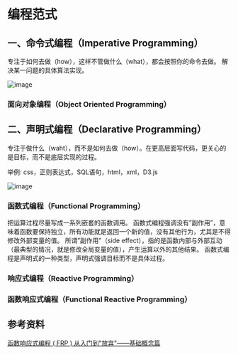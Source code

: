 # 编程范式

## 一、命令式编程（Imperative Programming）
专注于如何去做（how），这样不管做什么（what），都会按照你的命令去做。
解决某一问题的具体算法实现。

![image](https://img.halfrost.com/Blog/ArticleImage/RAC_2.png)

### 面向对象编程（Object Oriented Programming）

## 二、声明式编程（Declarative Programming）
专注于做什么（waht），而不是如何去做（how）。在更高层面写代码，更关心的是目标，而不是底层实现的过程。

举例: css，正则表达式，SQL语句，html，xml，D3.js

![image](https://img.halfrost.com/Blog/ArticleImage/RAC_3.png)

### 函数式编程（Functional Programming）
把运算过程尽量写成一系列嵌套的函数调用。
函数式编程强调没有”副作用”，意味着函数要保持独立，所有功能就是返回一个新的值，没有其他行为，尤其是不得修改外部变量的值。
所谓”副作用”（side effect），指的是函数内部与外部互动（最典型的情况，就是修改全局变量的值），产生运算以外的其他结果。
函数式编程是声明式的一种类型，声明式强调目标而不是具体过程。

### 响应式编程（Reactive Programming）

### 函数响应式编程（Functional Reactive Programming）


## 参考资料
[函数响应式编程 ( FRP ) 从入门到"放弃"——基础概念篇](https://halfrost.com/functional_reactive_programming_concept/)
